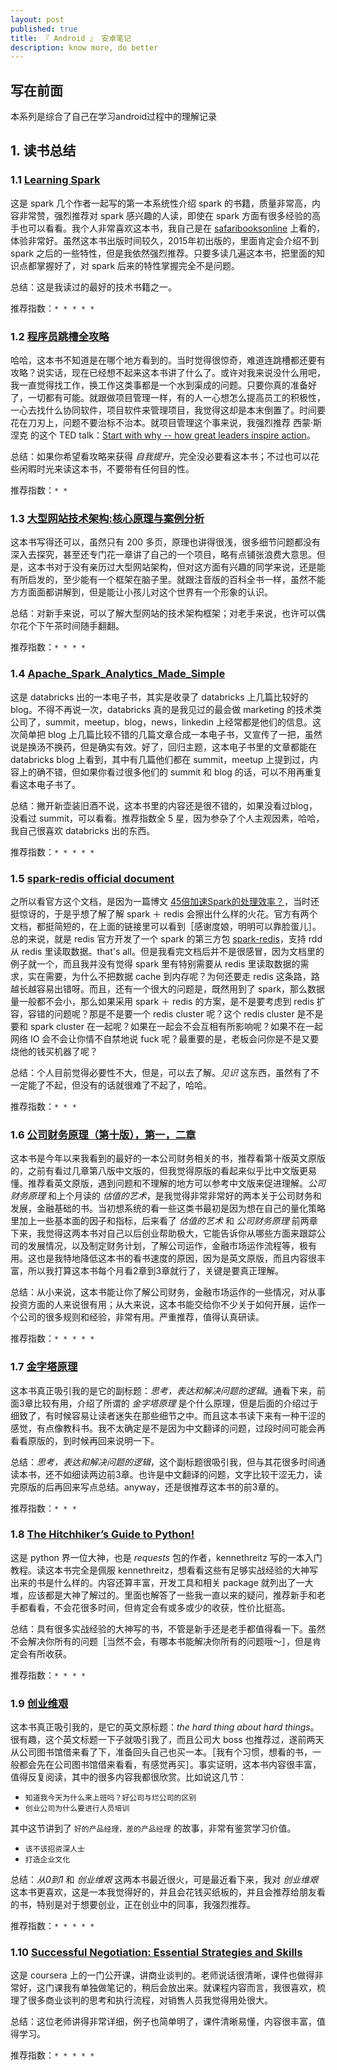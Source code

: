 ```yaml
---
layout: post
published: true
title: 『 Android 』 安卓笔记
description: know more, do better 
---  
```


## 写在前面

本系列是综合了自己在学习android过程中的理解记录 
## 1. 读书总结

### 1.1 [Learning Spark](https://www.amazon.cn/%E5%AD%A6%E4%B9%A0Spark-%E5%8D%A1%E5%8A%B3/dp/B016OFNU9M/ref=sr_1_1?ie=UTF8&qid=1460795691&sr=8-1&keywords=learning+spark)

这是 spark 几个作者一起写的第一本系统性介绍 spark 的书籍，质量非常高，内容非常赞，强烈推荐对 spark 感兴趣的人读，即使在 spark 方面有很多经验的高手也可以看看。我个人非常喜欢这本书，我自己是在 [safaribooksonline](https://www.safaribooksonline.com/library/view/learning-spark/9781449359034/) 上看的，体验非常好。虽然这本书出版时间较久，2015年初出版的，里面肯定会介绍不到 spark 之后的一些特性，但是我依然强烈推荐。只要多读几遍这本书，把里面的知识点都掌握好了，对 spark 后来的特性掌握完全不是问题。

总结：这是我读过的最好的技术书籍之一。

推荐指数：`* * * * *`

### 1.2 [程序员跳槽全攻略](http://pan.baidu.com/s/1boRIG5T)

哈哈，这本书不知道是在哪个地方看到的。当时觉得很惊奇，难道连跳槽都还要有攻略？说实话，现在已经想不起来这本书讲了什么了。或许对我来说没什么用吧，我一直觉得找工作，换工作这类事都是一个水到渠成的问题。只要你真的准备好了，一切都有可能。就跟做项目管理一样，有的人一心想怎么提高员工的积极性，一心去找什么协同软件，项目软件来管理项目，我觉得这却是本末倒置了。时间要花在刀刃上，问题不要治标不治本。就项目管理这个事来说，我强烈推荐 西蒙·斯涅克 的这个 TED talk：[Start with why -- how great leaders inspire action](https://www.youtube.com/watch?v=u4ZoJKF_VuA)。 

总结：如果你希望看攻略来获得 *自我提升*，完全没必要看这本书；不过也可以花些闲暇时光来读这本书，不要带有任何目的性。

推荐指数：`* *`

### 1.3 [大型网站技术架构:核心原理与案例分析](https://www.amazon.cn/%E5%A4%A7%E5%9E%8B%E7%BD%91%E7%AB%99%E6%8A%80%E6%9C%AF%E6%9E%B6%E6%9E%84-%E6%A0%B8%E5%BF%83%E5%8E%9F%E7%90%86%E4%B8%8E%E6%A1%88%E4%BE%8B%E5%88%86%E6%9E%90-%E6%9D%8E%E6%99%BA%E6%85%A7/dp/B00F3Z26G8/ref=sr_1_1?ie=UTF8&qid=1461222402&sr=8-1&keywords=%E5%A4%A7%E5%9E%8B%E7%BD%91%E7%AB%99%E6%8A%80%E6%9C%AF%E6%9E%B6%E6%9E%84)

这本书写得还可以，虽然只有 200 多页，原理也讲得很浅，很多细节问题都没有深入去探究，甚至还专门花一章讲了自己的一个项目，略有点铺张浪费大意思。但是，这本书对于没有亲历过大型网站架构，但对这方面有兴趣的同学来说，还是能有所启发的，至少能有一个框架在脑子里。就跟注音版的百科全书一样，虽然不能方方面面都讲解到，但是能让小孩儿对这个世界有一个形象的认识。

总结：对新手来说，可以了解大型网站的技术架构框架；对老手来说，也许可以偶尔花个下午茶时间随手翻翻。

推荐指数：`* * * *`

### 1.4 [Apache_Spark_Analytics_Made_Simple](https://databricks.com/blog/2016/03/31/introducing-our-new-ebook-apache-spark-analytics-made-simple.html)

这是 databricks 出的一本电子书，其实是收录了 databricks 上几篇比较好的 blog。不得不再说一次，databricks 真的是我见过的最会做 marketing 的技术类公司了，summit，meetup，blog，news，linkedin 上经常都是他们的信息。这次简单把 blog 上几篇比较不错的几篇文章合成一本电子书，又宣传了一把，虽然说是换汤不换药，但是确实有效。好了，回归主题，这本电子书里的文章都能在 databricks blog 上看到，其中有几篇他们都在 summit，meetup 上提到过，内容上的确不错，但如果你看过很多他们的 summit 和 blog 的话，可以不用再重复看这本电子书了。

总结：撇开新壶装旧酒不说，这本书里的内容还是很不错的，如果没看过blog，没看过 summit，可以看看。推荐指数全 5 星，因为参杂了个人主观因素，哈哈，我自己很喜欢 databricks 出的东西。

推荐指数：`* * * * *`

### 1.5 [spark-redis official document](http://pan.baidu.com/s/1boRIG5T)

之所以看官方这个文档，是因为一篇博文 [45倍加速Spark的处理效率？](http://www.infoq.com/cn/articles/spark-processing-efficiency)，当时还挺惊讶的，于是乎想了解了解 spark ＋ redis 会擦出什么样的火花。官方有两个文档，都挺简短的，在上面的链接里可以看到［感谢度娘，明明可以靠脸蛋儿］。总的来说，就是 redis 官方开发了一个 spark 的第三方包 [spark-redis](http://spark-packages.org/package/RedisLabs/spark-redis)，支持 rdd 从 redis 里读取数据。that's all。但是我看完文档后并不是很感冒，因为文档里的例子就一个，而且我并没有觉得 spark 里有特别需要从 redis 里读取数据的需求，实在需要，为什么不把数据 cache 到内存呢？为何还要走 redis 这条路，路越长越容易出错呀。而且，还有一个很大的问题是，既然用到了 spark，那么数据量一般都不会小，那么如果采用 spark ＋ redis 的方案，是不是要考虑到 redis 扩容，容错的问题呢？那是不是要一个 redis cluster 呢？这个 redis cluster 是不是要和 spark cluster 在一起呢？如果在一起会不会互相有所影响呢？如果不在一起网络 IO 会不会让你情不自禁地说 fuck 呢？最重要的是，老板会问你是不是又要烧他的钱买机器了呢？

总结：个人目前觉得必要性不大，但是，可以去了解。*见识* 这东西，虽然有了不一定能了不起，但没有的话就很难了不起了，哈哈。

推荐指数：`* * *`


### 1.6 [公司财务原理（第十版），第一，二章](https://www.amazon.cn/%E5%85%AC%E5%8F%B8%E8%B4%A2%E5%8A%A1%E5%8E%9F%E7%90%86-%E7%90%86%E6%9F%A5%E5%BE%B7-A-%E5%B8%83%E9%9B%B7%E5%88%A9/dp/B006Z2YI32/ref=sr_1_2?ie=UTF8&qid=1461250263&sr=8-2&keywords=%E5%85%AC%E5%8F%B8%E8%B4%A2%E5%8A%A1%E5%8E%9F%E7%90%86)

这本书是今年以来我看到的最好的一本公司财务相关的书，推荐看第十版英文原版的，之前有看过几章第八版中文版的，但我觉得原版的看起来似乎比中文版更易懂。推荐看英文原版，遇到问题和不理解的地方可以参考中文版来促进理解。*公司财务原理* 和上个月读的 *估值的艺术*，是我觉得非常非常好的两本关于公司财务和发展，金融基础的书。当初想系统的看一些这类书最初是因为想在自己的量化策略里加上一些基本面的因子和指标，后来看了 *估值的艺术* 和 *公司财务原理* 前两章下来，我觉得这两本书对自己以后创业帮助极大，它能告诉你从哪些方面来跟踪公司的发展情况，以及制定财务计划，了解公司运作，金融市场运作流程等，极有用。这也是我特地降低这本书的看书速度的原因，因为是英文原版，而且内容很丰富，所以我打算这本书每个月看2章到3章就行了，关键是要真正理解。

总结：从小来说，这本书能让你了解公司财务，金融市场运作的一些情况，对从事投资方面的人来说很有用；从大来说，这本书能交给你不少关于如何开展，运作一个公司的很多规则和经验，非常有用。严重推荐，值得认真研读。

推荐指数：`* * * * *`

### 1.7 [金字塔原理](https://www.amazon.cn/%E9%87%91%E5%AD%97%E5%A1%94%E5%8E%9F%E7%90%86-%E9%BA%A6%E8%82%AF%E9%94%A140%E5%B9%B4%E7%BB%8F%E5%85%B8%E5%9F%B9%E8%AE%AD%E6%95%99%E6%9D%90-%E8%8A%AD%E8%8A%AD%E6%8B%89-%E6%98%8E%E6%89%98/dp/B00G33NKP0/ref=sr_1_1?ie=UTF8&qid=1461466347&sr=8-1&keywords=%E9%87%91%E5%AD%97%E5%A1%94%E5%8E%9F%E7%90%86)

这本书真正吸引我的是它的副标题：*思考，表达和解决问题的逻辑*。通看下来，前面3章比较有用，介绍了所谓的 *金字塔原理* 是个什么原理，但是后面的介绍过于细致了，有时候容易让读者迷失在那些细节之中。而且这本书读下来有一种干涩的感觉，有点像教科书。我不太确定是不是因为中文翻译的问题，过段时间可能会再看看原版的，到时候再回来说明一下。

总结：*思考，表达和解决问题的逻辑*，这个副标题很吸引我，但与其花很多时间通读本书，还不如细读两边前3章。也许是中文翻译的问题，文字比较干涩无力，读完原版的后再回来写点总结。anyway，还是很推荐这本书的前3章的。

推荐指数：`* * *`

### 1.8 [The Hitchhiker’s Guide to Python!](http://docs.python-guide.org/en/latest/)

这是 python 界一位大神，也是 *requests* 包的作者，kennethreitz 写的一本入门教程。读这本书完全是佩服 kennethreitz，想看看这些有足够实战经验的大神写出来的书是什么样的。内容还算丰富，开发工具和相关 package 就列出了一大堆，应该都是大神了解过的。里面也解答了一些我一直以来的疑问，推荐新手和老手都看看，不会花很多时间，但肯定会有或多或少的收获，性价比挺高。

总结：具有很多实战经验的大神写的书，不管是新手还是老手都值得看一下。虽然不会解决你所有的问题［当然不会，有哪本书能解决你所有的问题哦～］，但是肯定会有所收获。

推荐指数：`* * * *`


### 1.9 [创业维艰](https://www.amazon.cn/%E5%88%9B%E4%B8%9A%E7%BB%B4%E8%89%B0-%E5%A6%82%E4%BD%95%E5%AE%8C%E6%88%90%E6%AF%94%E9%9A%BE%E6%9B%B4%E9%9A%BE%E7%9A%84%E4%BA%8B-%E6%9C%AC%E2%80%A2%E9%9C%8D%E6%B4%9B%E7%BB%B4%E8%8C%A8/dp/B00SMB8ZVU/ref=sr_1_1?ie=UTF8&qid=1461653303&sr=8-1&keywords=%E5%88%9B%E4%B8%9A%E7%BB%B4%E8%89%B0)

这本书真正吸引我的，是它的英文原标题：*the hard thing about hard things*。很有趣，这个英文标题一下子就吸引我了，而且公司大 boss 也推荐过，遂前两天从公司图书馆借来看了下，准备回头自己也买一本。［我有个习惯，想看的书，一般都会先在公司图书馆借来看看，有感觉再买］。事实证明，这本书内容很丰富，值得反复阅读，其中的很多内容我都很欣赏。比如说这几节： 

- `知道我今天为什么来上班吗？好公司与烂公司的区别`
- `创业公司为什么要进行人员培训`

>>
其中这节讲到了 `好的产品经理，差的产品经理` 的故事，非常有鉴赏学习价值。

- `该不该招资深人士`
- `打造企业文化`


总结：*从0到1* 和 *创业维艰* 这两本书最近很火，可是最近看下来，我对 *创业维艰* 这本书更喜欢，这是一本我觉得好的，并且会花钱买纸板的，并且会推荐给朋友看的书，特别是对于想要创业，正在创业中的同事，我强烈推荐。

推荐指数：`* * * * *`

### 1.10 [Successful Negotiation: Essential Strategies and Skills](https://www.coursera.org/learn/negotiation-skills/)

这是 coursera 上的一门公开课，讲商业谈判的。老师说话很清晰，课件也做得非常好，这门课我有单独做笔记的，稍后会放出来。就课程内容而言，我很喜欢，梳理了很多商业谈判的思考和执行流程，对销售人员我觉得用处很大。

总结：这位老师讲得非常详细，例子也简单明了，课件清晰易懂，内容很丰富，值得学习。

推荐指数：`* * * * *`